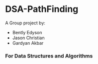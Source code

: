 # DSA-PathFinding

A Group project by:

- Bently Edyson
- Jason Christian
- Gardyan Akbar

### For Data Structures and Algorithms